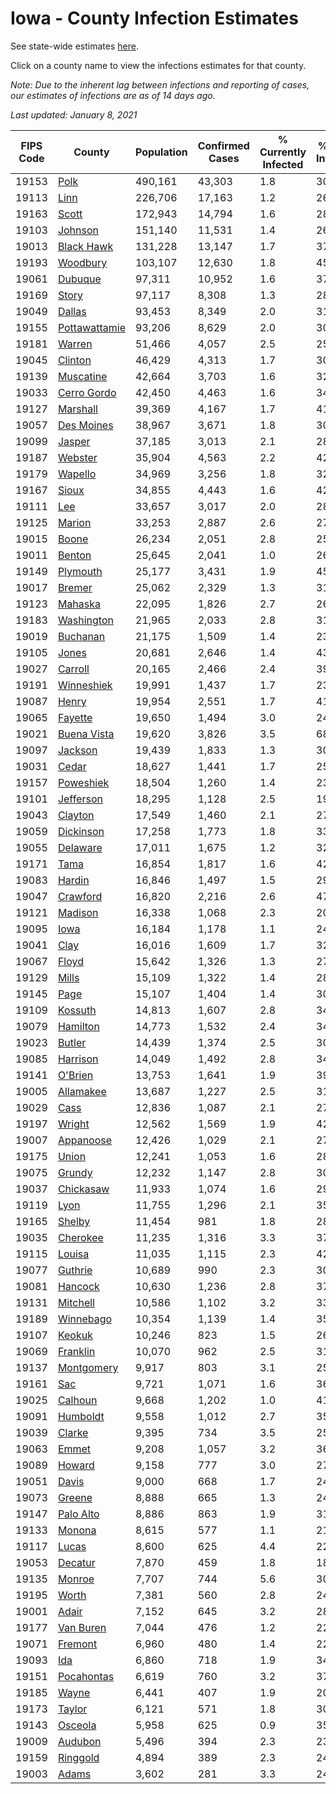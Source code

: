 # Iowa - County Infection Estimates

See state-wide estimates [here](/infections/us-ia).

Click on a county name to view the infections estimates for that county.

*Note: Due to the inherent lag between infections and reporting of cases, our estimates of infections are as of 14 days ago.*

*Last updated: January 8, 2021*

|   FIPS Code |                         County |   Population |   Confirmed Cases |   % Currently Infected |   % Total Infected |
|-------------|--------------------------------|--------------|-------------------|------------------------|--------------------|
|       19153 |                   [Polk](polk) |      490,161 |            43,303 |                    1.8 |               30.5 |
|       19113 |                   [Linn](linn) |      226,706 |            17,163 |                    1.2 |               26.2 |
|       19163 |                 [Scott](scott) |      172,943 |            14,794 |                    1.6 |               28.2 |
|       19103 |             [Johnson](johnson) |      151,140 |            11,531 |                    1.4 |               26.6 |
|       19013 |       [Black Hawk](black-hawk) |      131,228 |            13,147 |                    1.7 |               37.0 |
|       19193 |           [Woodbury](woodbury) |      103,107 |            12,630 |                    1.8 |               45.9 |
|       19061 |             [Dubuque](dubuque) |       97,311 |            10,952 |                    1.6 |               37.3 |
|       19169 |                 [Story](story) |       97,117 |             8,308 |                    1.3 |               28.3 |
|       19049 |               [Dallas](dallas) |       93,453 |             8,349 |                    2.0 |               31.4 |
|       19155 | [Pottawattamie](pottawattamie) |       93,206 |             8,629 |                    2.0 |               30.4 |
|       19181 |               [Warren](warren) |       51,466 |             4,057 |                    2.5 |               25.6 |
|       19045 |             [Clinton](clinton) |       46,429 |             4,313 |                    1.7 |               30.5 |
|       19139 |         [Muscatine](muscatine) |       42,664 |             3,703 |                    1.6 |               32.2 |
|       19033 |     [Cerro Gordo](cerro-gordo) |       42,450 |             4,463 |                    1.6 |               34.7 |
|       19127 |           [Marshall](marshall) |       39,369 |             4,167 |                    1.7 |               41.2 |
|       19057 |       [Des Moines](des-moines) |       38,967 |             3,671 |                    1.8 |               30.8 |
|       19099 |               [Jasper](jasper) |       37,185 |             3,013 |                    2.1 |               28.2 |
|       19187 |             [Webster](webster) |       35,904 |             4,563 |                    2.2 |               42.9 |
|       19179 |             [Wapello](wapello) |       34,969 |             3,256 |                    1.8 |               32.8 |
|       19167 |                 [Sioux](sioux) |       34,855 |             4,443 |                    1.6 |               42.3 |
|       19111 |                     [Lee](lee) |       33,657 |             3,017 |                    2.0 |               28.9 |
|       19125 |               [Marion](marion) |       33,253 |             2,887 |                    2.6 |               27.8 |
|       19015 |                 [Boone](boone) |       26,234 |             2,051 |                    2.8 |               25.1 |
|       19011 |               [Benton](benton) |       25,645 |             2,041 |                    1.0 |               26.7 |
|       19149 |           [Plymouth](plymouth) |       25,177 |             3,431 |                    1.9 |               45.5 |
|       19017 |               [Bremer](bremer) |       25,062 |             2,329 |                    1.3 |               31.5 |
|       19123 |             [Mahaska](mahaska) |       22,095 |             1,826 |                    2.7 |               26.9 |
|       19183 |       [Washington](washington) |       21,965 |             2,033 |                    2.8 |               31.8 |
|       19019 |           [Buchanan](buchanan) |       21,175 |             1,509 |                    1.4 |               23.5 |
|       19105 |                 [Jones](jones) |       20,681 |             2,646 |                    1.4 |               43.5 |
|       19027 |             [Carroll](carroll) |       20,165 |             2,466 |                    2.4 |               39.7 |
|       19191 |       [Winneshiek](winneshiek) |       19,991 |             1,437 |                    1.7 |               23.4 |
|       19087 |                 [Henry](henry) |       19,954 |             2,551 |                    1.7 |               41.8 |
|       19065 |             [Fayette](fayette) |       19,650 |             1,494 |                    3.0 |               24.7 |
|       19021 |     [Buena Vista](buena-vista) |       19,620 |             3,826 |                    3.5 |               68.6 |
|       19097 |             [Jackson](jackson) |       19,439 |             1,833 |                    1.3 |               30.8 |
|       19031 |                 [Cedar](cedar) |       18,627 |             1,441 |                    1.7 |               25.8 |
|       19157 |         [Poweshiek](poweshiek) |       18,504 |             1,260 |                    1.4 |               23.5 |
|       19101 |         [Jefferson](jefferson) |       18,295 |             1,128 |                    2.5 |               19.4 |
|       19043 |             [Clayton](clayton) |       17,549 |             1,460 |                    2.1 |               27.2 |
|       19059 |         [Dickinson](dickinson) |       17,258 |             1,773 |                    1.8 |               33.7 |
|       19055 |           [Delaware](delaware) |       17,011 |             1,675 |                    1.2 |               32.3 |
|       19171 |                   [Tama](tama) |       16,854 |             1,817 |                    1.6 |               42.3 |
|       19083 |               [Hardin](hardin) |       16,846 |             1,497 |                    1.5 |               29.3 |
|       19047 |           [Crawford](crawford) |       16,820 |             2,216 |                    2.6 |               47.2 |
|       19121 |             [Madison](madison) |       16,338 |             1,068 |                    2.3 |               20.4 |
|       19095 |                   [Iowa](iowa) |       16,184 |             1,178 |                    1.1 |               24.2 |
|       19041 |                   [Clay](clay) |       16,016 |             1,609 |                    1.7 |               32.6 |
|       19067 |                 [Floyd](floyd) |       15,642 |             1,326 |                    1.3 |               27.8 |
|       19129 |                 [Mills](mills) |       15,109 |             1,322 |                    1.4 |               28.8 |
|       19145 |                   [Page](page) |       15,107 |             1,404 |                    1.4 |               30.9 |
|       19109 |             [Kossuth](kossuth) |       14,813 |             1,607 |                    2.8 |               34.8 |
|       19079 |           [Hamilton](hamilton) |       14,773 |             1,532 |                    2.4 |               34.5 |
|       19023 |               [Butler](butler) |       14,439 |             1,374 |                    2.5 |               30.6 |
|       19085 |           [Harrison](harrison) |       14,049 |             1,492 |                    2.8 |               34.3 |
|       19141 |             [O'Brien](o'brien) |       13,753 |             1,641 |                    1.9 |               39.1 |
|       19005 |         [Allamakee](allamakee) |       13,687 |             1,227 |                    2.5 |               31.8 |
|       19029 |                   [Cass](cass) |       12,836 |             1,087 |                    2.1 |               27.3 |
|       19197 |               [Wright](wright) |       12,562 |             1,569 |                    1.9 |               42.5 |
|       19007 |         [Appanoose](appanoose) |       12,426 |             1,029 |                    2.1 |               27.0 |
|       19175 |                 [Union](union) |       12,241 |             1,053 |                    1.6 |               28.2 |
|       19075 |               [Grundy](grundy) |       12,232 |             1,147 |                    2.8 |               30.7 |
|       19037 |         [Chickasaw](chickasaw) |       11,933 |             1,074 |                    1.6 |               29.5 |
|       19119 |                   [Lyon](lyon) |       11,755 |             1,296 |                    2.1 |               35.9 |
|       19165 |               [Shelby](shelby) |       11,454 |               981 |                    1.8 |               28.6 |
|       19035 |           [Cherokee](cherokee) |       11,235 |             1,316 |                    3.3 |               37.4 |
|       19115 |               [Louisa](louisa) |       11,035 |             1,115 |                    2.3 |               42.5 |
|       19077 |             [Guthrie](guthrie) |       10,689 |               990 |                    2.3 |               30.9 |
|       19081 |             [Hancock](hancock) |       10,630 |             1,236 |                    2.8 |               37.6 |
|       19131 |           [Mitchell](mitchell) |       10,586 |             1,102 |                    3.2 |               33.5 |
|       19189 |         [Winnebago](winnebago) |       10,354 |             1,139 |                    1.4 |               35.8 |
|       19107 |               [Keokuk](keokuk) |       10,246 |               823 |                    1.5 |               26.4 |
|       19069 |           [Franklin](franklin) |       10,070 |               962 |                    2.5 |               31.1 |
|       19137 |       [Montgomery](montgomery) |        9,917 |               803 |                    3.1 |               25.7 |
|       19161 |                     [Sac](sac) |        9,721 |             1,071 |                    1.6 |               36.1 |
|       19025 |             [Calhoun](calhoun) |        9,668 |             1,202 |                    1.0 |               41.7 |
|       19091 |           [Humboldt](humboldt) |        9,558 |             1,012 |                    2.7 |               35.3 |
|       19039 |               [Clarke](clarke) |        9,395 |               734 |                    3.5 |               25.4 |
|       19063 |                 [Emmet](emmet) |        9,208 |             1,057 |                    3.2 |               36.9 |
|       19089 |               [Howard](howard) |        9,158 |               777 |                    3.0 |               27.5 |
|       19051 |                 [Davis](davis) |        9,000 |               668 |                    1.7 |               24.3 |
|       19073 |               [Greene](greene) |        8,888 |               665 |                    1.3 |               24.9 |
|       19147 |         [Palo Alto](palo-alto) |        8,886 |               863 |                    1.9 |               31.0 |
|       19133 |               [Monona](monona) |        8,615 |               577 |                    1.1 |               21.9 |
|       19117 |                 [Lucas](lucas) |        8,600 |               625 |                    4.4 |               22.6 |
|       19053 |             [Decatur](decatur) |        7,870 |               459 |                    1.8 |               18.4 |
|       19135 |               [Monroe](monroe) |        7,707 |               744 |                    5.6 |               30.3 |
|       19195 |                 [Worth](worth) |        7,381 |               560 |                    2.8 |               24.1 |
|       19001 |                 [Adair](adair) |        7,152 |               645 |                    3.2 |               28.8 |
|       19177 |         [Van Buren](van-buren) |        7,044 |               476 |                    1.2 |               22.4 |
|       19071 |             [Fremont](fremont) |        6,960 |               480 |                    1.4 |               22.3 |
|       19093 |                     [Ida](ida) |        6,860 |               718 |                    1.9 |               34.1 |
|       19151 |       [Pocahontas](pocahontas) |        6,619 |               760 |                    3.2 |               37.5 |
|       19185 |                 [Wayne](wayne) |        6,441 |               407 |                    1.9 |               20.2 |
|       19173 |               [Taylor](taylor) |        6,121 |               571 |                    1.8 |               30.7 |
|       19143 |             [Osceola](osceola) |        5,958 |               625 |                    0.9 |               35.6 |
|       19009 |             [Audubon](audubon) |        5,496 |               394 |                    2.3 |               23.7 |
|       19159 |           [Ringgold](ringgold) |        4,894 |               389 |                    2.3 |               24.9 |
|       19003 |                 [Adams](adams) |        3,602 |               281 |                    3.3 |               24.7 |